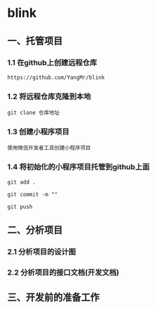 # blink
## 一、托管项目

### 1.1 在github上创建远程仓库

```
https://github.com/YangMr/blink
```

### 1.2 将远程仓库克隆到本地

```
git clone 仓库地址
```

### 1.3 创建小程序项目

```
使用微信开发者工具创建小程序项目
```

### 1.4 将初始化的小程序项目托管到github上面

```
git add .

git commit -m ""

git push
```

## 二、分析项目

### 2.1 分析项目的设计图

### 2.2 分析项目的接口文档(开发文档)

## 三、开发前的准备工作